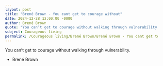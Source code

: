 ```yaml
---
layout: post
title: "Brené Brown - You cant get to courage without"
date: 2024-12-28 12:00:00 -0000
author: Brené Brown
quote: "You can’t get to courage without walking through vulnerability."
subject: Courageous living
permalink: /Courageous living/Brené Brown/Brené Brown - You cant get to courage without
---
```


You can’t get to courage without walking through vulnerability.

- Brené Brown
